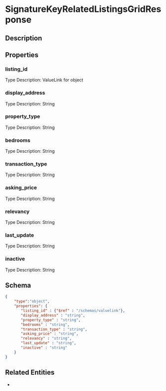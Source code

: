 # SignatureKeyRelatedListingsGridResponse
## Description

## Properties
### listing_id


Type Description: ValueLink for object
### display_address


Type Description: String
### property_type


Type Description: String
### bedrooms


Type Description: String
### transaction_type


Type Description: String
### asking_price


Type Description: String
### relevancy


Type Description: String
### last_update


Type Description: String
### inactive


Type Description: String

## Schema
```json
{
    "type":"object",
    "properties": {
       "listing_id" : {"$ref" : "/schemas/valuelink"},
       "display_address" : "string",
       "property_type" : "string",
       "bedrooms" : "string",
       "transaction_type" : "string",
       "asking_price" : "string",
       "relevancy" : "string",
       "last_update" : "string",
       "inactive" : "string"
    }
}
```

## Related Entities
- [](.md)

